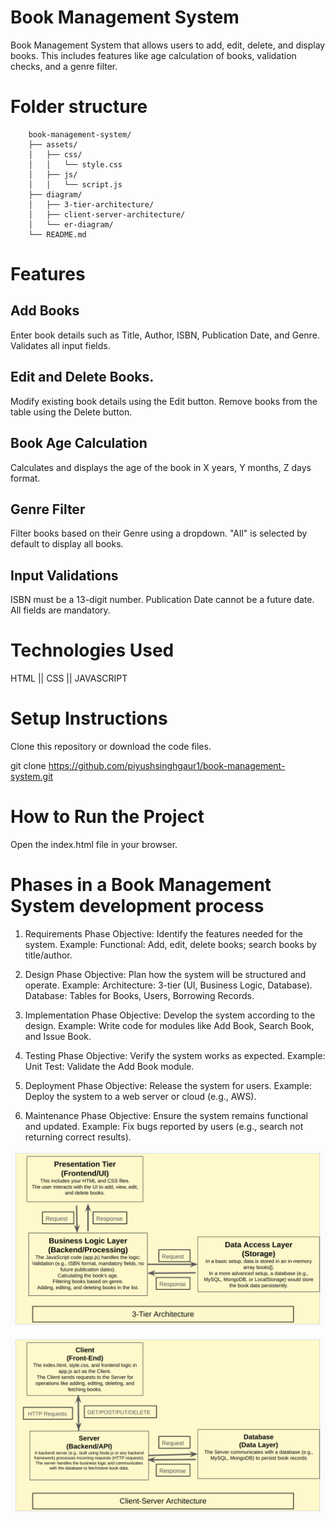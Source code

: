 # Book Management System

Book Management System that allows users to add, edit, delete, and display books. This includes features like age calculation of books, validation checks, and a genre filter.

# Folder structure
        book-management-system/
        ├── assets/
        │   ├── css/
        │   │   └── style.css
        │   ├── js/
        │   │   └── script.js
        ├── diagram/
        │   ├── 3-tier-architecture/
        │   ├── client-server-architecture/
        │   └── er-diagram/
        └── README.md

# Features
## Add Books
Enter book details such as Title, Author, ISBN, Publication Date, and Genre.
Validates all input fields.

## Edit and Delete Books.
Modify existing book details using the Edit button.
Remove books from the table using the Delete button.


## Book Age Calculation
Calculates and displays the age of the book in X years, Y months, Z days format.


## Genre Filter
Filter books based on their Genre using a dropdown.
"All" is selected by default to display all books.


## Input Validations
ISBN must be a 13-digit number.
Publication Date cannot be a future date.
All fields are mandatory.



# Technologies Used
HTML || CSS || JAVASCRIPT

# Setup Instructions
Clone this repository or download the code files.

git clone https://github.com/piyushsinghgaur1/book-management-system.git

# How to Run the Project
Open the index.html file in your browser.

# Phases in a Book Management System development process
1. Requirements Phase
Objective: Identify the features needed for the system.
Example:
Functional: Add, edit, delete books; search books by title/author.

2. Design Phase
Objective: Plan how the system will be structured and operate.
Example:
Architecture: 3-tier (UI, Business Logic, Database).
Database: Tables for Books, Users, Borrowing Records.

3. Implementation Phase
Objective: Develop the system according to the design.
Example:
Write code for modules like Add Book, Search Book, and Issue Book.

4. Testing Phase
Objective: Verify the system works as expected.
Example:
Unit Test: Validate the Add Book module.

5. Deployment Phase
Objective: Release the system for users.
Example:
Deploy the system to a web server or cloud (e.g., AWS).

6. Maintenance Phase
Objective: Ensure the system remains functional and updated.
Example:
Fix bugs reported by users (e.g., search not returning correct results).

![3 Tier Architecture](<diagrams/3 tier architechture.png>)

![Client server Architecture](<diagrams/client server architecture.png>)